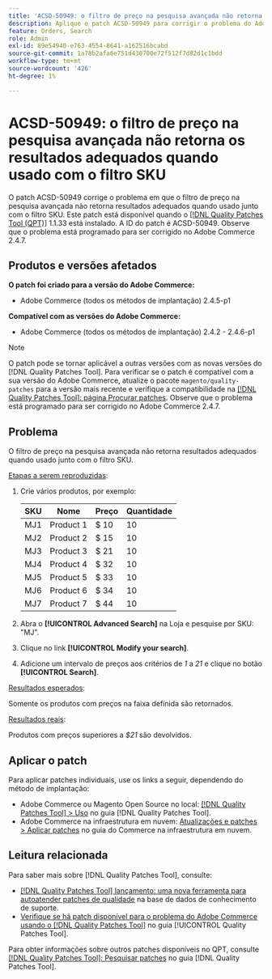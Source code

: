 ```yaml
---
title: 'ACSD-50949: o filtro de preço na pesquisa avançada não retorna resultados adequados quando usado junto com o filtro SKU'
description: Aplique o patch ACSD-50949 para corrigir o problema do Adobe Commerce em que o filtro de preço na pesquisa avançada não retorna resultados adequados quando usado junto com o filtro SKU.
feature: Orders, Search
role: Admin
exl-id: 89e54940-e763-4554-8641-a162516bcabd
source-git-commit: 1a78b2afa6e751d430700e72f512f7d82d1c1bdd
workflow-type: tm+mt
source-wordcount: '426'
ht-degree: 1%

---
```


# ACSD-50949: o filtro de preço na pesquisa avançada não retorna os resultados adequados quando usado com o filtro SKU

O patch ACSD-50949 corrige o problema em que o filtro de preço na pesquisa avançada não retorna resultados adequados quando usado junto com o filtro SKU. Este patch está disponível quando o [[!DNL Quality Patches Tool (QPT)]](https://experienceleague.adobe.com/pt-br/docs/commerce-knowledge-base/kb/announcements/commerce-announcements/magento-quality-patches-released-new-tool-to-self-serve-quality-patches) 1.1.33 está instalado. A ID do patch é ACSD-50949. Observe que o problema está programado para ser corrigido no Adobe Commerce 2.4.7.

## Produtos e versões afetados

**O patch foi criado para a versão do Adobe Commerce:**

* Adobe Commerce (todos os métodos de implantação) 2.4.5-p1

**Compatível com as versões do Adobe Commerce:**

* Adobe Commerce (todos os métodos de implantação) 2.4.2 - 2.4.6-p1

>[!NOTE]
>
>O patch pode se tornar aplicável a outras versões com as novas versões do [!DNL Quality Patches Tool]. Para verificar se o patch é compatível com a sua versão do Adobe Commerce, atualize o pacote `magento/quality-patches` para a versão mais recente e verifique a compatibilidade na [[!DNL Quality Patches Tool]: página Procurar patches](<https://experienceleague.adobe.com/tools/commerce-quality-patches/index.html?lang=pt-BR>). Observe que o problema está programado para ser corrigido no Adobe Commerce 2.4.7.

## Problema

O filtro de preço na pesquisa avançada não retorna resultados adequados quando usado junto com o filtro SKU.

<u>Etapas a serem reproduzidas</u>:

1. Crie vários produtos, por exemplo:

   | SKU | Nome | Preço | Quantidade |
   |-----|-----------|-------|----------|
   | MJ1 | Product 1 | $ 10 | 10 |
   | MJ2 | Product 2 | $ 15 | 10 |
   | MJ3 | Product 3 | $ 21 | 10 |
   | MJ4 | Product 4 | $ 32 | 10 |
   | MJ5 | Product 5 | $ 33 | 10 |
   | MJ6 | Product 6 | $ 34 | 10 |
   | MJ7 | Product 7 | $ 44 | 10 |

1. Abra o **[!UICONTROL Advanced Search]** na Loja e pesquise por SKU: &quot;MJ&quot;.
1. Clique no link **[!UICONTROL Modify your search]**.
1. Adicione um intervalo de preços aos critérios de *1* a *21* e clique no botão **[!UICONTROL Search]**.

<u>Resultados esperados</u>:

Somente os produtos com preços na faixa definida são retornados.

<u>Resultados reais</u>:

Produtos com preços superiores a *$21* são devolvidos.

## Aplicar o patch

Para aplicar patches individuais, use os links a seguir, dependendo do método de implantação:

* Adobe Commerce ou Magento Open Source no local: [[!DNL Quality Patches Tool] > Uso](/help/tools/quality-patches-tool/usage.md) no guia [!DNL Quality Patches Tool].
* Adobe Commerce na infraestrutura em nuvem: [Atualizações e patches > Aplicar patches](https://experienceleague.adobe.com/docs/commerce-cloud-service/user-guide/develop/upgrade/apply-patches.html?lang=pt-BR) no guia do Commerce na infraestrutura em nuvem.

## Leitura relacionada

Para saber mais sobre [!DNL Quality Patches Tool], consulte:

* [[!DNL Quality Patches Tool] lançamento: uma nova ferramenta para autoatender patches de qualidade](https://experienceleague.adobe.com/pt-br/docs/commerce-knowledge-base/kb/announcements/commerce-announcements/magento-quality-patches-released-new-tool-to-self-serve-quality-patches) na base de dados de conhecimento de suporte.
* [Verifique se há patch disponível para o problema do Adobe Commerce usando o  [!DNL Quality Patches Tool]](/help/tools/quality-patches-tool/patches-available-in-qpt/check-patch-for-magento-issue-with-magento-quality-patches.md) no guia [!UICONTROL Quality Patches Tool].


Para obter informações sobre outros patches disponíveis no QPT, consulte [[!DNL Quality Patches Tool]: Pesquisar patches](<https://experienceleague.adobe.com/tools/commerce-quality-patches/index.html?lang=pt-BR>) no guia [!DNL Quality Patches Tool].
